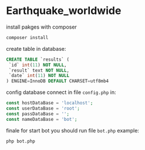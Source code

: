 # Earthquake_worldwide
install pakges with composer 
```bash
composer install
```
create table in database:
```sql
CREATE TABLE `results` (
 `id` int(11) NOT NULL,
 `result` text NOT NULL,
 `date` int(11) NOT NULL
) ENGINE=InnoDB DEFAULT CHARSET=utf8mb4
```
config database connect in file `config.php` in:
```php
const hostDataBase = 'localhost';
const userDataBase = 'root';
const passDataBase = '';
const nameDataBase = 'bot';
```
finale for start bot you should run file `bot.php` example:
```bash
php bot.php
```